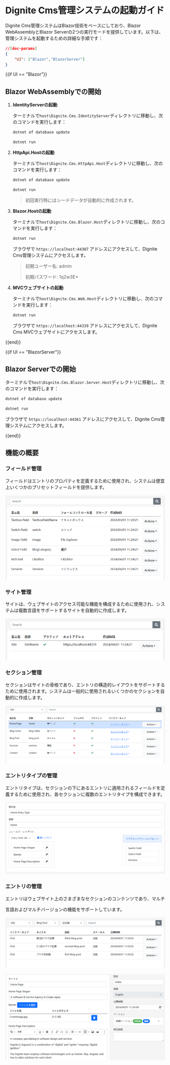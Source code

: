 # Dignite Cms管理システムの起動ガイド

Dignite Cms管理システムはBlazor技術をベースにしており、Blazor WebAssemblyとBlazor Serverの2つの実行モードを提供しています。以下は、管理システムを起動するための詳細な手順です：

````json
//[doc-params]
{
    "UI": ["Blazor","BlazorServer"]
}
````

{{if UI == "Blazor"}}

## Blazor WebAssemblyでの開始

1. **IdentityServerの起動**

    ターミナルで`host\Dignite.Cms.IdentityServer`ディレクトリに移動し、次のコマンドを実行します：

    ```bash
    dotnet ef database update
    ```

    ```bash
    dotnet run
    ```

2. **HttpApi.Hostの起動**

    ターミナルで`host\Dignite.Cms.HttpApi.Host`ディレクトリに移動し、次のコマンドを実行します：

    ```bash
    dotnet ef database update
    ```

    ```bash
    dotnet run
    ```

    > 初回実行時にはシードデータが自動的に作成されます。

3. **Blazor.Hostの起動**

    ターミナルで`host\Dignite.Cms.Blazor.Host`ディレクトリに移動し、次のコマンドを実行します：

    ```bash
    dotnet run
    ````

    ブラウザで `https://localhost:44307` アドレスにアクセスして、Dignite Cms管理システムにアクセスします。

    > 初期ユーザー名: admin
    >
    > 初期パスワード: 1q2w3E*

4. **MVCウェブサイトの起動**

    ターミナルで`host\Dignite.Cms.Web.Host`ディレクトリに移動し、次のコマンドを実行します：

    ```bash
    dotnet run
    ```

    ブラウザで `https://localhost:44339` アドレスにアクセスして、Dignite Cms MVCウェブサイトにアクセスします。

{{end}}

{{if UI == "BlazorServer"}}

## Blazor Serverでの開始

ターミナルで`host\Dignite.Cms.Blazor.Server.Host`ディレクトリに移動し、次のコマンドを実行します：

```bash
dotnet ef database update
```

```bash
dotnet run
```

ブラウザで `https://localhost:44361` アドレスにアクセスして、Dignite Cms管理システムにアクセスします。

{{end}}

## 機能の概要

### フィールド管理

フィールドはエントリのプロパティを定義するために使用され、システムは便宜上いくつかのプリセットフィールドを提供します。

![フィールド管理 スクリーンショット](images/fields.png)

### サイト管理

サイトは、ウェブサイトのアクセス可能な機能を構成するために使用され、システムは複数言語をサポートするサイトを自動的に作成します。

![サイト管理 スクリーンショット](images/sites.png)

### セクション管理

セクションはサイトの骨格であり、エントリの構造的レイアウトをサポートするために使用されます。システムは一般的に使用されるいくつかのセクションを自動的に作成します。

![セクション管理 スクリーンショット](images/sections.png)

### エントリタイプの管理

エントリタイプは、セクションの下にあるエントリに適用されるフィールドを定義するために使用され、各セクションに複数のエントリタイプを構成できます。

![エントリタイプの構成 スクリーンショット](images/entry-type-edit.png)

### エントリの管理

エントリはウェブサイト上のさまざまなセクションのコンテンツであり、マルチ

言語およびマルチバージョンの機能をサポートしています。

![エントリリスト スクリーンショット](images/entry-list.png)

![エントリ編集ページ スクリーンショット](images/entry-edit.png)

